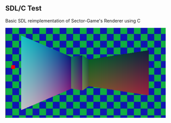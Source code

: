 ## SDL/C Test
Basic SDL reimplementation of Sector-Game's Renderer using C

<p>
  <img src="doc/sdl_screenshot.png" width="768" title="Screenshot">
</p>
